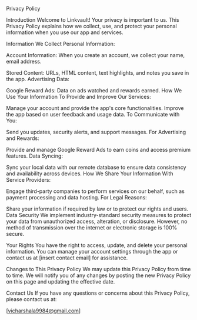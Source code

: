 Privacy Policy

Introduction
Welcome to Linkvault! Your privacy is important to us. This Privacy Policy explains how we collect, use, and protect your personal information when you use our app and services.

Information We Collect
Personal Information:

Account Information: When you create an account, we collect your name, email address.

Stored Content: URLs, HTML content, text highlights, and notes you save in the app.
Advertising Data:

Google Reward Ads: Data on ads watched and rewards earned.
How We Use Your Information
To Provide and Improve Our Services:

Manage your account and provide the app's core functionalities.
Improve the app based on user feedback and usage data.
To Communicate with You:

Send you updates, security alerts, and support messages.
For Advertising and Rewards:

Provide and manage Google Reward Ads to earn coins and access premium features.
Data Syncing:

Sync your local data with our remote database to ensure data consistency and availability across devices.
How We Share Your Information
With Service Providers:

Engage third-party companies to perform services on our behalf, such as payment processing and data hosting.
For Legal Reasons:

Share your information if required by law or to protect our rights and users.
Data Security
We implement industry-standard security measures to protect your data from unauthorized access, alteration, or disclosure. However, no method of transmission over the internet or electronic storage is 100% secure.

Your Rights
You have the right to access, update, and delete your personal information. You can manage your account settings through the app or contact us at [insert contact email] for assistance.

Changes to This Privacy Policy
We may update this Privacy Policy from time to time. We will notify you of any changes by posting the new Privacy Policy on this page and updating the effective date.

Contact Us
If you have any questions or concerns about this Privacy Policy, please contact us at:

[vicharshala9984@gmail.com]

